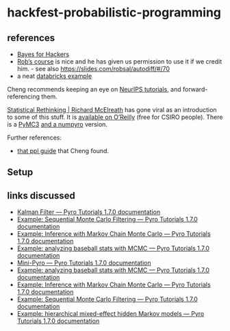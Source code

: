 # hackfest-probabilistic-programming

## references

* [Bayes for Hackers](https://github.com/CamDavidsonPilon/Probabilistic-Programming-and-Bayesian-Methods-for-Hackers)
* [Rob’s course](https://robsalomone.com/course-deep-probabilistic-models/) is nice and he has given us permission to use it if we credit him. - see also https://slides.com/robsal/autodiff/#/70
* a neat [databricks example](https://databricks.com/blog/2021/06/29/using-bayesian-hierarchical-models-to-infer-the-disease-parameters-of-covid-19.html)

Cheng recommends keeping an eye on [NeurIPS tutorials](https://blog.neurips.cc/2021/06/01/neurips-2021-tutorials/), and forward-referencing them.

[Statistical Rethinking | Richard McElreath](https://xcelab.net/rm/statistical-rethinking/) has gone viral as an introduction to some of this stuff.
It is [available on O’Reilly](https://learning.oreilly.com/library/view/statistical-rethinking-2nd/9780429639142/) (free for CSIRO people).
There is a 
[PyMC3](https://github.com/gbosquechacon/statrethink_course_in_pymc3)
[and a numpyro](https://github.com/asuagar/statrethink-course-in-numpyro/)
version.

Further references:

* [that ppl guide](https://arxiv.org/abs/1809.10756) that Cheng found.

## Setup



## links discussed

* [Kalman Filter — Pyro Tutorials 1.7.0 documentation](http://pyro.ai/examples/ekf.html)
* [Example: Sequential Monte Carlo Filtering — Pyro Tutorials 1.7.0 documentation](http://pyro.ai/examples/smcfilter.html)
* [Example: Inference with Markov Chain Monte Carlo — Pyro Tutorials 1.7.0 documentation](http://pyro.ai/examples/mcmc.html)
* [Example: analyzing baseball stats with MCMC — Pyro Tutorials 1.7.0 documentation](http://pyro.ai/examples/baseball.html)
* [Mini-Pyro — Pyro Tutorials 1.7.0 documentation](http://pyro.ai/examples/minipyro.html)
* [Example: analyzing baseball stats with MCMC — Pyro Tutorials 1.7.0 documentation](http://pyro.ai/examples/baseball.html)
* [Example: Inference with Markov Chain Monte Carlo — Pyro Tutorials 1.7.0 documentation](http://pyro.ai/examples/mcmc.html)
* [Example: Sequential Monte Carlo Filtering — Pyro Tutorials 1.7.0 documentation](http://pyro.ai/examples/smcfilter.html)
* [Example: hierarchical mixed-effect hidden Markov models — Pyro Tutorials 1.7.0 documentation](http://pyro.ai/examples/mixed_hmm.html)